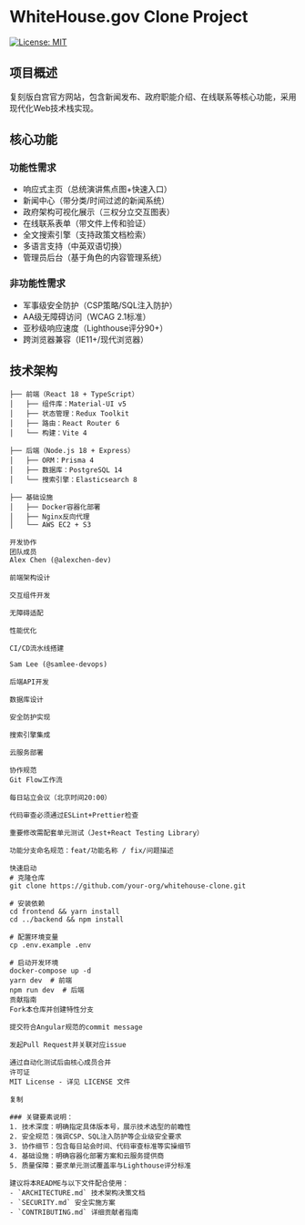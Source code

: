 # WhiteHouse.gov Clone Project

[![License: MIT](https://img.shields.io/badge/License-MIT-yellow.svg)](https://opensource.org/licenses/MIT)

## 项目概述
复刻版白宫官方网站，包含新闻发布、政府职能介绍、在线联系等核心功能，采用现代化Web技术栈实现。

## 核心功能

### 功能性需求
- 响应式主页（总统演讲焦点图+快速入口）
- 新闻中心（带分类/时间过滤的新闻系统）
- 政府架构可视化展示（三权分立交互图表）
- 在线联系表单（带文件上传和验证）
- 全文搜索引擎（支持政策文档检索）
- 多语言支持（中英双语切换）
- 管理员后台（基于角色的内容管理系统）

### 非功能性需求
- 军事级安全防护（CSP策略/SQL注入防护）
- AA级无障碍访问（WCAG 2.1标准）
- 亚秒级响应速度（Lighthouse评分90+）
- 跨浏览器兼容（IE11+/现代浏览器）

## 技术架构

```plaintext
├── 前端（React 18 + TypeScript）
│   ├── 组件库：Material-UI v5
│   ├── 状态管理：Redux Toolkit
│   ├── 路由：React Router 6
│   └── 构建：Vite 4

├── 后端（Node.js 18 + Express）
│   ├── ORM：Prisma 4
│   ├── 数据库：PostgreSQL 14
│   └── 搜索引擎：Elasticsearch 8

├── 基础设施
│   ├── Docker容器化部署
│   ├── Nginx反向代理
│   └── AWS EC2 + S3

开发协作
团队成员
Alex Chen (@alexchen-dev)

前端架构设计

交互组件开发

无障碍适配

性能优化

CI/CD流水线搭建

Sam Lee (@samlee-devops)

后端API开发

数据库设计

安全防护实现

搜索引擎集成

云服务部署

协作规范
Git Flow工作流

每日站立会议（北京时间20:00）

代码审查必须通过ESLint+Prettier检查

重要修改需配套单元测试（Jest+React Testing Library）

功能分支命名规范：feat/功能名称 / fix/问题描述

快速启动
# 克隆仓库
git clone https://github.com/your-org/whitehouse-clone.git

# 安装依赖
cd frontend && yarn install
cd ../backend && npm install

# 配置环境变量
cp .env.example .env

# 启动开发环境
docker-compose up -d
yarn dev  # 前端
npm run dev  # 后端
贡献指南
Fork本仓库并创建特性分支

提交符合Angular规范的commit message

发起Pull Request并关联对应issue

通过自动化测试后由核心成员合并
许可证
MIT License - 详见 LICENSE 文件

复制

### 关键要素说明：
1. 技术深度：明确指定具体版本号，展示技术选型的前瞻性
2. 安全规范：强调CSP、SQL注入防护等企业级安全要求
3. 协作细节：包含每日站会时间、代码审查标准等实操细节
4. 基础设施：明确容器化部署方案和云服务提供商
5. 质量保障：要求单元测试覆盖率与Lighthouse评分标准

建议将本README与以下文件配合使用：
- `ARCHITECTURE.md` 技术架构决策文档
- `SECURITY.md` 安全实施方案
- `CONTRIBUTING.md` 详细贡献者指南
